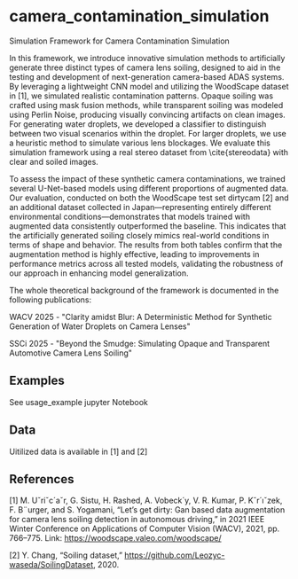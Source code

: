# camera_contamination_simulation
Simulation Framework for Camera Contamination Simulation

In this framework, we introduce innovative simulation methods to artificially generate three distinct types of camera lens soiling, designed to aid in the testing and development of next-generation camera-based ADAS systems. By leveraging a lightweight CNN model and utilizing the WoodScape dataset in [1], we simulated realistic contamination patterns. Opaque soiling was crafted using mask fusion methods, while transparent soiling was modeled using Perlin Noise, producing visually convincing artifacts on clean images. For generating water droplets, we developed a classifier to distinguish between two visual scenarios within the droplet. For larger droplets, we use a heuristic method to simulate various lens blockages. We evaluate this simulation framework using a real stereo dataset from \cite{stereodata} with clear and soiled images.

To assess the impact of these synthetic camera contaminations, we trained several U-Net-based models using different proportions of augmented data. Our evaluation, conducted on both the WoodScape test set dirtycam [2] and an additional dataset collected in Japan—representing entirely different environmental conditions—demonstrates that models trained with augmented data consistently outperformed the baseline. This indicates that the artificially generated soiling closely mimics real-world conditions in terms of shape and behavior. The results from both tables confirm that the augmentation method is highly effective, leading to improvements in performance metrics across all tested models, validating the robustness of our approach in enhancing model generalization.

The whole theoretical background of the framework is documented in the following publications:

WACV 2025 - "Clarity amidst Blur: A Deterministic Method for Synthetic Generation of Water Droplets on Camera Lenses"

SSCi 2025 - "Beyond the Smudge: Simulating Opaque and Transparent Automotive Camera Lens Soiling"





## Examples
See usage_example jupyter Notebook


## Data
Uitilized data is available in [1] and [2]


## References

[1] M. Uˇriˇc´aˇr, G. Sistu, H. Rashed, A. Vobeck´y, V. R. Kumar, P. Kˇr´ıˇzek, F. B¨urger, and S. Yogamani, “Let’s get dirty: Gan based data augmentation for camera lens soiling detection in autonomous driving,” in 2021 IEEE Winter Conference on Applications of Computer Vision (WACV), 2021, pp. 766–775.
Link: https://woodscape.valeo.com/woodscape/

[2] Y. Chang, “Soiling dataset,” https://github.com/Leozyc-waseda/SoilingDataset, 2020.